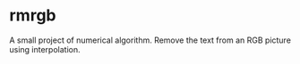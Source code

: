 # rmrgb
A small project of numerical algorithm. Remove the text from an RGB picture using interpolation.